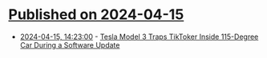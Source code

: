 # [Published on 2024-04-15](index.md)

* [2024-04-15, 14:23:00](https://soylentnews.org/article.pl?sid=24/04/14/165207&from=rss) - [Tesla Model 3 Traps TikToker Inside 115-Degree Car During a Software Update](https://soylentnews.org/article.pl?sid=24/04/14/165207&from=rss)
